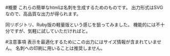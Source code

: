 #概要
これらの簡単なhtmlは名刺を生成するためのものです。
出力形式はSVGなので、高品質な出力が得られます。  

同リポジトリ、Ruby版の軽量版という感じを狙ってみました。
機能的には不十分ですが、気軽に試していただければと。

#注意事項
表示を最適化するためにこの出力にはサイズ情報が含まれていません。
名刺への印刷に用いることは推奨しません。
